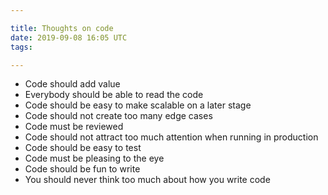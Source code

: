 ```yaml
---

title: Thoughts on code
date: 2019-09-08 16:05 UTC
tags:

---
```


- Code should add value
- Everybody should be able to read the code
- Code should be easy to make scalable on a later stage
- Code should not create too many edge cases
- Code must be reviewed
- Code should not attract too much attention when running in production
- Code should be easy to test
- Code must be pleasing to the eye
- Code should be fun to write
- You should never think too much about how you write code

